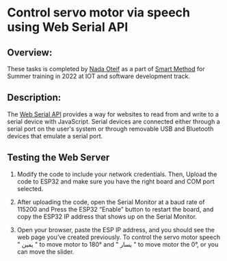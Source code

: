
# Control servo motor via speech using Web Serial API
## Overview:

These tasks is completed by [Nada Oteif](https://sa.linkedin.com/in/nadaoteif) as a part of [Smart Method](https://s-m.com.sa/en/index.html) for Summer training in 2022 at IOT and software development track.

## Description:

The [Web Serial API](https://web.dev/serial) provides a way for websites to read from and write to a serial device with JavaScript. Serial devices are connected either through a serial port on the user's system or through removable USB and Bluetooth devices that emulate a serial port.

## Testing the Web Server

 1. Modify the code to include your network credentials. Then, Upload the code to ESP32 and make sure you have the right board and COM port selected.

 2. After uploading the code, open the Serial Monitor at a baud rate of 115200 and Press the ESP32 “Enable” button to restart the board, and copy the ESP32 IP address that shows up on the Serial Monitor.

 3. Open your browser, paste the ESP IP address, and you should see the web page you’ve created previously. To control the servo motor speech " يمين " to move motor to 180° and " يسار " to move motor the 0°, or you can move the slider.







